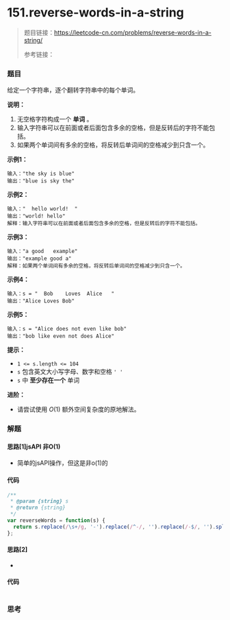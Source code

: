 # 151.reverse-words-in-a-string

> 题目链接：https://leetcode-cn.com/problems/reverse-words-in-a-string/
>
> 参考链接：

### 题目

给定一个字符串，逐个翻转字符串中的每个单词。

**说明：**

1. 无空格字符构成一个 **单词** 。
2. 输入字符串可以在前面或者后面包含多余的空格，但是反转后的字符不能包括。
3. 如果两个单词间有多余的空格，将反转后单词间的空格减少到只含一个。

**示例1：**

```
输入："the sky is blue"
输出："blue is sky the"
```

**示例2：**

```
输入："  hello world!  "
输出："world! hello"
解释：输入字符串可以在前面或者后面包含多余的空格，但是反转后的字符不能包括。
```

**示例3：**

```
输入："a good   example"
输出："example good a"
解释：如果两个单词间有多余的空格，将反转后单词间的空格减少到只含一个。
```

**示例4：**

```
输入：s = "  Bob    Loves  Alice   "
输出："Alice Loves Bob"
```

**示例5：**

```
输入：s = "Alice does not even like bob"
输出："bob like even not does Alice"
```

**提示：**

* `1 <= s.length <= 104`
* `s` 包含英文大小写字母、数字和空格 `' '`
* `s` 中 **至少存在一个** 单词

**进阶：**

* 请尝试使用 *O*(1) 额外空间复杂度的原地解法。



### 解题

#### 思路[1]jsAPI 非O(1)

* 简单的jsAPI操作，但这是非o(1)的

#### 代码

```javascript
/**
 * @param {string} s
 * @return {string}
 */
var reverseWords = function(s) {
  return s.replace(/\s+/g, '-').replace(/^-/, '').replace(/-$/, '').split('-').reverse().join(' ')
};
```

#### 思路[2]

* 

#### 代码

```javascript

```

#### 

### 思考